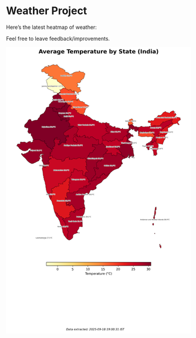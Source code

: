 # Weather Project

Here’s the latest heatmap of weather:

Feel free to leave feedback/improvements.

![India Heatmap](docs/assets/india_heatmap.png?v=CC0979)
